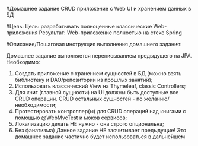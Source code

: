 #Домашнее задание
CRUD приложение с Web UI и хранением данных в БД

#Цель:
Цель: разрабатывать полноценные классические Web-приложения
Результат: Web-приложение полностью на стеке Spring


#Описание/Пошаговая инструкция выполнения домашнего задания:

Домашнее задание выполняется переписыванием предыдущего на JPA.
Необходимо:

1. Создать приложение с хранением сущностей в БД (можно взять библиотеку и DAO/репозитории из прошлых занятий);
2. Использовать классический View на Thymeleaf, classic Controllers;
3. Для книг (главной сущности) на UI должны быть доступные все CRUD операции. CRUD остальных сущностей - по желанию/необходимости;
4. Протестировать контроллер(ы) для CRUD операций над книгами с помощью @WebMvcTest и моков сервисов;
5. Локализацию делать НЕ нужно - она строго опциональна;
6. Без фанатизма)
Данное задание НЕ засчитывает предыдущие!
Это домашнее задание частично будет использоваться в дальнейшем